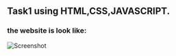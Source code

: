 ## Task1 using HTML,CSS,JAVASCRIPT.

### the website is look like:


![Screenshot](https://user-images.githubusercontent.com/78909300/screenshot.jpeg)
